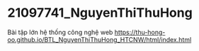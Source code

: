 # 21097741_NguyenThiThuHong
Bài tập lớn hệ thống công nghệ web
https://thu-hong-oo.github.io/BTL_NguyenThiThuHong_HTCNW/html/index.html
